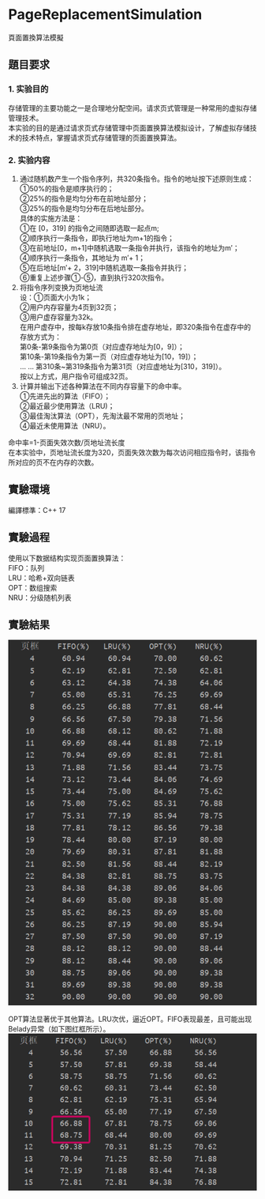# PageReplacementSimulation
頁面置換算法模擬
## 題目要求
### 1.	实验目的
存储管理的主要功能之一是合理地分配空间。请求页式管理是一种常用的虚拟存储管理技术。  
   本实验的目的是通过请求页式存储管理中页面置换算法模拟设计，了解虚拟存储技术的技术特点，掌握请求页式存储管理的页面置换算法。  
   
### 2.	实验内容
1. 通过随机数产生一个指令序列，共320条指令。指令的地址按下述原则生成：  
   ①50%的指令是顺序执行的；  
   ②25%的指令是均匀分布在前地址部分；  
   ③25%的指令是均匀分布在后地址部分。  
   具体的实施方法是：   
   ①在 [0，319] 的指令之间随即选取一起点m;  
   ②顺序执行一条指令，即执行地址为m+1的指令；  
   ③在前地址[0，m+1]中随机选取一条指令并执行，该指令的地址为m′；  
   ④顺序执行一条指令，其地址为 m′+ 1；  
   ⑤在后地址[m′+ 2，319]中随机选取一条指令并执行；  
   ⑥重复上述步骤①-⑤，直到执行320次指令。  
2. 将指令序列变换为页地址流  
   设：①页面大小为1k；  
       ②用户内存容量为4页到32页；  
       ③用户虚存容量为32k。  
     在用户虚存中，按每k存放10条指令排在虚存地址，即320条指令在虚存中的存放方式为：  
   第0条-第9条指令为第0页（对应虚存地址为[0，9]）；  
   第10条-第19条指令为第一页（对应虚存地址为[10，19]）；  
		… …
   第310条~第319条指令为第31页（对应虚地址为[310，319]）。  
   按以上方式，用户指令可组成32页。  
3. 计算并输出下述各种算法在不同内存容量下的命中率。  
   ①先进先出的算法（FIFO）；  
   ②最近最少使用算法（LRU)；  
   ③最佳淘汰算法（OPT），先淘汰最不常用的页地址；  
   ④最近未使用算法（NRU）。  

命中率=1-页面失效次数/页地址流长度  
在本实验中，页地址流长度为320，页面失效次数为每次访问相应指令时，该指令所对应的页不在内存的次数。  

## 實驗環境
編譯標準：C++ 17  

## 實驗過程
使用以下数据结构实现页面置换算法：    
FIFO：队列  
LRU：哈希+双向链表  
OPT：数组搜索  
NRU：分级随机列表  

## 實驗結果
![](https://raw.githubusercontent.com/Jaxx9527/PageReplacementSimulation/refs/heads/main/img/1.png)

OPT算法显著优于其他算法。LRU次优，逼近OPT。FIFO表现最差，且可能出现Belady异常（如下图红框所示）。
![](https://raw.githubusercontent.com/Jaxx9527/PageReplacementSimulation/refs/heads/main/img/2.png)